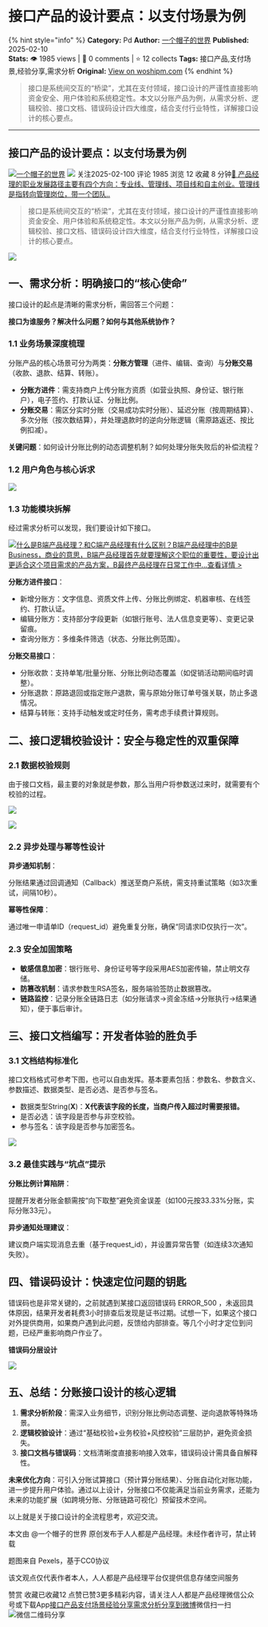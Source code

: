 # 接口产品的设计要点：以支付场景为例
{% hint style="info" %}
**Category:** Pd
**Author:** [一个帽子的世界](https://www.woshipm.com/u/75086)
**Published:** 2025-02-10  
**Stats:** 👁️ 1985 views | 💬 0 comments | ⭐ 12 collects
**Tags:** 接口产品,支付场景,经验分享,需求分析
**Original:** [View on woshipm.com](https://www.woshipm.com/pd/6176895.html)
{% endhint %}
> 接口是系统间交互的“桥梁”，尤其在支付领域，接口设计的严谨性直接影响资金安全、用户体验和系统稳定性。本文以分账产品为例，从需求分析、逻辑校验、接口文档、错误码设计四大维度，结合支付行业特性，详解接口设计的核心要点。

---

## 接口产品的设计要点：以支付场景为例

[![](https://image.woshipm.com/wp-files/2021/05/AuSzU4cLknAibffAsnLE.jpg!/both/72x72)](https://www.woshipm.com/u/75086)[一个帽子的世界](https://www.woshipm.com/u/75086) ![](https://static.woshipm.com/tag/1101_1@2x.png) 关注2025-02-100 评论 1985 浏览 12 收藏 8 分钟[🔗 产品经理的职业发展路径主要有四个方向：专业线、管理线、项目线和自主创业。管理线是指转向管理岗位，带一个团队..](https://ke.qidianla.com/courses/90pm)

> 接口是系统间交互的“桥梁”，尤其在支付领域，接口设计的严谨性直接影响资金安全、用户体验和系统稳定性。本文以分账产品为例，从需求分析、逻辑校验、接口文档、错误码设计四大维度，结合支付行业特性，详解接口设计的核心要点。

![](https://image.woshipm.com/2023/04/14/e76d762c-da8e-11ed-a86f-00163e0b5ff3.jpg)

## 一、需求分析：明确接口的“核心使命”

接口设计的起点是清晰的需求分析，需回答三个问题：

**接口为谁服务？解决什么问题？如何与其他系统协作？**

### 1.1 业务场景深度梳理

分账产品的核心场景可分为两类：**分账方管理**（进件、编辑、查询）与**分账交易**（收款、退款、结算、转账）。

*   **分账方进件**：需支持商户上传分账方资质（如营业执照、身份证、银行账户），电子签约、打款认证、分账比例。
*   **分账交易**：需区分实时分账（交易成功实时分账）、延迟分账（按周期结算）、多次分账（按次数结算），并处理退款时的逆向分账逻辑（需原路返还、按比例扣减）。

**关键问题**：如何设计分账比例的动态调整机制？如何处理分账失败后的补偿流程？

### 1.2 用户角色与核心诉求

![](https://image.woshipm.com/2025/02/08/3f9bdda6-e5fb-11ef-ac1c-00163e09d72f.png)

### 1.3 功能模块拆解

经过需求分析可以发现，我们要设计如下接口。

[![](https://image.woshipm.com/2023/07/27/6f50fd24-2c7f-11ee-875d-00163e0b5ff3.png)什么是B端产品经理？和C端产品经理有什么区别？B端产品经理中的B是Business，商业的意思，B端产品经理首先就要理解这个职位的重要性，要设计出更适合这个项目需求的产品方案，B最终产品经理在日常工作中...查看详情 >](https://ke.qidianla.com/courses/bcpm)

**分账方进件接口**：

*   新增分账方：文字信息、资质文件上传、分账比例绑定、机器审核、在线签约、打款认证。
*   编辑分账方：支持部分字段更新（如银行账号、法人信息变更等）、变更记录留痕。
*   查询分账方：多维条件筛选（状态、分账比例范围）。

**分账交易接口**：

*   分账收款：支持单笔/批量分账、分账比例动态覆盖（如促销活动期间临时调整）。
*   分账退款：原路退回或指定账户退款，需与原始分账订单号强关联，防止多退情况。
*   结算与转账：支持手动触发或定时任务，需考虑手续费计算规则。

## 二、接口逻辑校验设计：安全与稳定性的双重保障

### 2.1 数据校验规则

由于接口文档，最主要的对象就是参数，那么当用户将参数送过来时，就需要有个校验的过程。

![](https://image.woshipm.com/2025/02/08/078e6870-e5fb-11ef-b250-00163e09d72f.png)

![](https://image.woshipm.com/2025/02/08/8d4629a8-e5fb-11ef-979a-00163e09d72f.png)

### 2.2 异步处理与幂等性设计

**异步通知机制**：

分账结果通过回调通知（Callback）推送至商户系统，需支持重试策略（如3次重试，间隔10秒）。

**幂等性保障**：

通过唯一申请单ID（request\_id）避免重复分账，确保“同请求ID仅执行一次”。

### 2.3 安全加固策略

*   **敏感信息加密**：银行账号、身份证号等字段采用AES加密传输，禁止明文存储。
*   **防篡改机制**：请求参数生RSA签名，服务端验签防止数据篡改。
*   **链路监控**：记录分账全链路日志（如分账请求→资金冻结→分账执行→结果通知），便于事后审计。

## 三、接口文档编写：开发者体验的胜负手

### 3.1 文档结构标准化

接口文档格式可参考下图，也可以自由发挥。基本要素包括：参数名、参数含义、参数描述、数据类型、是否必选、是否参与签名。

*   数据类型String(**X**)：**X代表该字段的长度，当商户传入超过时需要报错。**
*   是否必选：该字段是否参与非空校验。
*   参与签名：该字段是否参与加密签名。

![](https://image.woshipm.com/2025/02/08/4d8aca5c-e5fc-11ef-b250-00163e09d72f.png)

### 3.2 最佳实践与“坑点”提示

**分账比例计算陷阱**：

提醒开发者分账金额需按“向下取整”避免资金误差（如100元按33.33%分账，实际分账33元）。

**异步通知处理建议**：

建议商户端实现消息去重（基于request\_id），并设置异常告警（如连续3次通知失败）。

## 四、错误码设计：快速定位问题的钥匙

错误码也是非常关键的，之前就遇到某接口返回错误码 ERROR\_500 ，未返回具体原因，结果开发者耗费3小时排查后发现是证书过期。试想一下，如果这个接口对外提供商用，如果商户遇到此问题，反馈给内部排查。等几个小时才定位到问题，已经严重影响商户作业了。

**错误码分层设计**

![](https://image.woshipm.com/2025/02/08/83301414-e5fc-11ef-a93a-00163e09d72f.png)

## 五、总结：分账接口设计的核心逻辑

1.  **需求分析阶段**：需深入业务细节，识别分账比例动态调整、逆向退款等特殊场景。
2.  **逻辑校验设计**：通过“基础校验+业务校验+风控校验”三层防护，避免资金损失。
3.  **接口文档与错误码**：文档清晰度直接影响接入效率，错误码设计需具备自解释性。

**未来优化方向**：可引入分账试算接口（预计算分账结果）、分账自动化对账功能，进一步提升用户体验。通过以上设计，分账接口不仅能满足当前业务需求，还能为未来的功能扩展（如跨境分账、分账链路可视化）预留技术空间。

以上就是关于接口设计的全流程思考，欢迎交流。

本文由 @一个帽子的世界 原创发布于人人都是产品经理。未经作者许可，禁止转载

题图来自 Pexels，基于CC0协议

该文观点仅代表作者本人，人人都是产品经理平台仅提供信息存储空间服务

赞赏 收藏已收藏12 点赞已赞3更多精彩内容，请关注人人都是产品经理微信公众号或下载App[接口产品](https://www.woshipm.com/tag/%e6%8e%a5%e5%8f%a3%e4%ba%a7%e5%93%81)[支付场景](https://www.woshipm.com/tag/%e6%94%af%e4%bb%98%e5%9c%ba%e6%99%af)[经验分享](https://www.woshipm.com/tag/%e7%bb%8f%e9%aa%8c%e5%88%86%e4%ba%ab)[需求分析](https://www.woshipm.com/tag/%e9%9c%80%e6%b1%82%e5%88%86%e6%9e%90)[分享到微博](https://service.weibo.com/share/share.php?appkey=2775287854&title=接口产品的设计要点：以支付场景为例&url=https://www.woshipm.com/pd/6176895.html&pic=https://image.woshipm.com/2023/04/14/e76d762c-da8e-11ed-a86f-00163e0b5ff3.jpg)微信扫一扫![微信二维码](https://api.pwmqr.com/qrcode/create/?url=https://www.woshipm.com/pd/6176895.html)分享